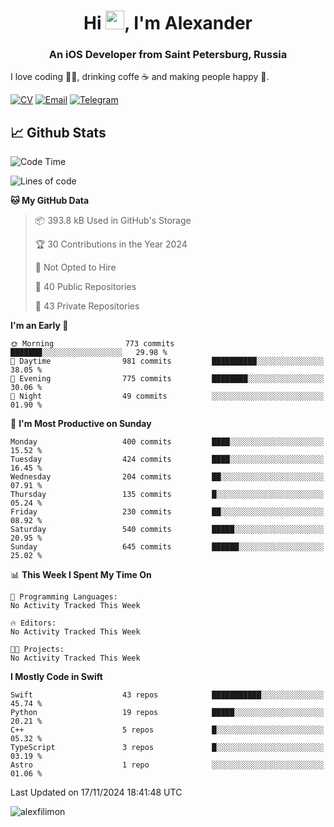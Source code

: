 <h1 align="center">Hi <img src="https://raw.githubusercontent.com/MartinHeinz/MartinHeinz/master/wave.gif" width="30px">, I'm Alexander</h1>
<h3 align="center">An iOS Developer from Saint Petersburg, Russia</h3>

I love coding 👨‍💻, drinking coffe ☕️ and making people happy 🎊.

[![CV](https://img.shields.io/badge/CV-Александр%20Филимонов-14b420)](./resources/CV_Aleksandr_Filimonov_iOS_November_2023.pdf)
[![Email](https://img.shields.io/badge/Email-as.filimonov@mail.ru-f39f37)](mailto:as.filimonov@mail.ru)
[![Telegram](https://img.shields.io/badge/Telegram-alexfilimon-1686b1)](https://t.me/alexfilimon)

## 📈 Github Stats

<!--START_SECTION:waka-->
![Code Time](http://img.shields.io/badge/Code%20Time-0%20secs-blue)

![Lines of code](https://img.shields.io/badge/From%20Hello%20World%20I%27ve%20Written-1.6%20million%20lines%20of%20code-blue)

**🐱 My GitHub Data** 

> 📦 393.8 kB Used in GitHub's Storage 
 > 
> 🏆 30 Contributions in the Year 2024
 > 
> 🚫 Not Opted to Hire
 > 
> 📜 40 Public Repositories 
 > 
> 🔑 43 Private Repositories 
 > 
**I'm an Early 🐤** 

```text
🌞 Morning                773 commits         ███████░░░░░░░░░░░░░░░░░░   29.98 % 
🌆 Daytime                981 commits         ██████████░░░░░░░░░░░░░░░   38.05 % 
🌃 Evening                775 commits         ████████░░░░░░░░░░░░░░░░░   30.06 % 
🌙 Night                  49 commits          ░░░░░░░░░░░░░░░░░░░░░░░░░   01.90 % 
```
📅 **I'm Most Productive on Sunday** 

```text
Monday                   400 commits         ████░░░░░░░░░░░░░░░░░░░░░   15.52 % 
Tuesday                  424 commits         ████░░░░░░░░░░░░░░░░░░░░░   16.45 % 
Wednesday                204 commits         ██░░░░░░░░░░░░░░░░░░░░░░░   07.91 % 
Thursday                 135 commits         █░░░░░░░░░░░░░░░░░░░░░░░░   05.24 % 
Friday                   230 commits         ██░░░░░░░░░░░░░░░░░░░░░░░   08.92 % 
Saturday                 540 commits         █████░░░░░░░░░░░░░░░░░░░░   20.95 % 
Sunday                   645 commits         ██████░░░░░░░░░░░░░░░░░░░   25.02 % 
```


📊 **This Week I Spent My Time On** 

```text
💬 Programming Languages: 
No Activity Tracked This Week

🔥 Editors: 
No Activity Tracked This Week

🐱‍💻 Projects: 
No Activity Tracked This Week
```

**I Mostly Code in Swift** 

```text
Swift                    43 repos            ███████████░░░░░░░░░░░░░░   45.74 % 
Python                   19 repos            █████░░░░░░░░░░░░░░░░░░░░   20.21 % 
C++                      5 repos             █░░░░░░░░░░░░░░░░░░░░░░░░   05.32 % 
TypeScript               3 repos             █░░░░░░░░░░░░░░░░░░░░░░░░   03.19 % 
Astro                    1 repo              ░░░░░░░░░░░░░░░░░░░░░░░░░   01.06 % 
```




 Last Updated on 17/11/2024 18:41:48 UTC
<!--END_SECTION:waka-->

<img align="center" src="https://github-readme-stats.vercel.app/api?username=alexfilimon&show_icons=true" alt="alexfilimon" />
